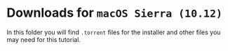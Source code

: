 # Downloads for `macOS Sierra (10.12)`

In this folder you will find `.torrent` files for the installer and other files you may need for this tutorial.